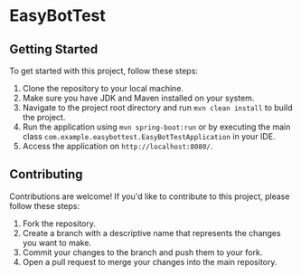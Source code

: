 # EasyBotTest

## Getting Started

To get started with this project, follow these steps:

1. Clone the repository to your local machine.
2. Make sure you have JDK and Maven installed on your system.
3. Navigate to the project root directory and run `mvn clean install` to build the project.
4. Run the application using `mvn spring-boot:run` or by executing the main class `com.example.easybottest.EasyBotTestApplication` in your IDE.
5. Access the application on `http://localhost:8080/`.

## Contributing

Contributions are welcome! If you'd like to contribute to this project, please follow these steps:

1. Fork the repository.
2. Create a branch with a descriptive name that represents the changes you want to make.
3. Commit your changes to the branch and push them to your fork.
4. Open a pull request to merge your changes into the main repository.
